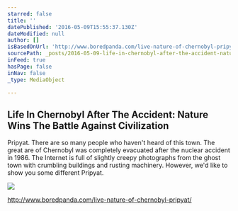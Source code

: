 ```yaml
---
starred: false
title: ''
datePublished: '2016-05-09T15:55:37.130Z'
dateModified: null
author: []
isBasedOnUrl: 'http://www.boredpanda.com/live-nature-of-chernobyl-pripyat/'
sourcePath: _posts/2016-05-09-life-in-chernobyl-after-the-accident-nature-wins-the-battle.md
inFeed: true
hasPage: false
inNav: false
_type: MediaObject

---
```

<article style=""><h1>Life In Chernobyl After The Accident: Nature Wins The Battle Against Civilization</h1><p>Pripyat. There are so many people who haven't heard of this town. The great are of Chernobyl was completely evacuated after the nuclear accident in 1986. The Internet is full of slightly creepy photographs from the ghost town with crumbling buildings and rusting machinery. However, we'd like to show you some different Pripyat.</p><img src="http://static.boredpanda.com/blog/wp-content/uploads/2014/10/185__880.jpg" /></article>

http://www.boredpanda.com/live-nature-of-chernobyl-pripyat/